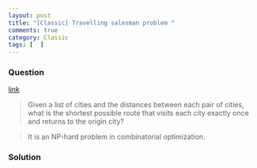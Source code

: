 ```yaml
---
layout: post
title: "[Classic] Travelling salesman problem "
comments: true
category: Classic
tags: [  ]
---
```


### Question 

[link](http://stackoverflow.com/questions/746082/how-to-find-list-of-possible-words-from-a-letter-matrix-boggle-solver)

> Given a list of cities and the distances between each pair of cities, what is the shortest possible route that visits each city exactly once and returns to the origin city? 

> It is an NP-hard problem in combinatorial optimization. 

### Solution


